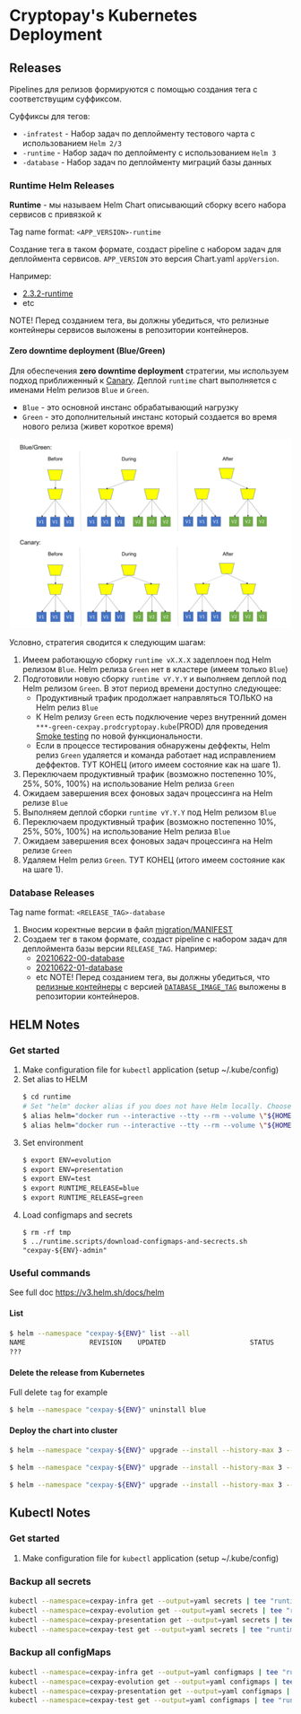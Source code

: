 # Cryptopay's Kubernetes Deployment

## Releases

Pipelines для релизов формируются с помощью создания тега с соответствущим суффиксом.

Суффиксы для тегов:

* `-infratest` - Набор задач по деплойменту тестового чарта с использованием `Helm 2/3`
* `-runtime` - Набор задач по деплойменту с использованием `Helm 3`
* `-database` -  Набор задач по деплойменту миграций базы данных

### Runtime Helm Releases

**Runtime** - мы называем Helm Chart описывающий сборку всего набора сервисов с привязкой к 

Tag name format: `<APP_VERSION>-runtime`

Создание тега в таком формате, создаст pipeline с набором задач для деплоймента сервисов. `APP_VERSION` это версия Chart.yaml `appVersion`.

Например:
* [2.3.2-runtime](https://gitlab.wnb:28443/cexpay/devops/kubernetes-deployment/-/tags/2.3.2-runtime)
* etc

NOTE! Перед созданием тега, вы должны убедиться, что релизные контейнеры сервисов выложены в репозитории контейнеров.

#### Zero downtime deployment (Blue/Green)

Для обеспечения **zero downtime deployment** стратегии, мы используем подход приближенный к [Canary](https://martinfowler.com/bliki/CanaryRelease.html). Деплой `runtime` chart выполняется с именами Helm релизов `Blue` и `Green`.

* `Blue` - это основной инстанс обрабатывающий нагрузку
* `Green` - это дополнительный инстанс который создается во время нового релиза (живет короткое время)

![zero-downtime-deployment-strategy.png](./README.files/zero-downtime-deployment-strategy.png)

Условно, стратегия сводится к следующим шагам:

1. Имеем работающую сборку `runtime vX.X.X` задеплоен под Helm релизом `Blue`. Helm релиза `Green` нет в кластере (имеем только `Blue`)
1. Подготовили новую сборку `runtime vY.Y.Y` и выполняем деплой под Helm релизом `Green`. В этот период времени доступно следующее:
	* Продуктивный трафик продолжает направляться ТОЛЬКО на Helm релиз `Blue`
	* К Helm релизу `Green` есть подключение через внутренний домен `***-green-cexpay.prodcryptopay.kube`(PROD) для проведения [Smoke testing](https://en.wikipedia.org/wiki/Smoke_testing_(software)) по новой функциональности.
	* Если в процессе тестирования обнаружены деффекты, Helm релиз `Green` удаляется и команда работает над исправлением деффектов. ТУТ КОНЕЦ (итого имеем состояние как на шаге 1).
1. Переключаем продуктивный трафик (возможно постепенно 10%, 25%, 50%, 100%) на использование Helm релиза `Green`
1. Ожидаем завершения всех фоновых задач процессинга на Helm релизе `Blue`
1. Выполняем деплой сборки `runtime vY.Y.Y` под Helm релизом `Blue`
1. Переключаем продуктивный трафик (возможно постепенно 10%, 25%, 50%, 100%) на использование Helm релиза `Blue`
1. Ожидаем завершения всех фоновых задач процессинга на Helm релизе `Green`
1. Удаляем Helm релиз `Green`. ТУТ КОНЕЦ (итого имеем состояние как на шаге 1).


### Database Releases

Tag name format: `<RELEASE_TAG>-database`

1. Вносим коректные версии в файл [migration/MANIFEST](./migration/MANIFEST)
1. Создаем тег в таком формате, создаст pipeline с набором задач для деплоймента базы версии `RELEASE_TAG`.
	Например:
	* [20210622-00-database](https://gitlab.wnb:28443/cexpay/devops/kubernetes-deployment/-/tags/20210622-00-database)
	* [20210622-01-database](https://gitlab.wnb:28443/cexpay/devops/kubernetes-deployment/-/tags/20210622-01-database)
	* etc
	NOTE! Перед созданием тега, вы должны убедиться, что [релизные контейнеры](https://gitlab.wnb:28443/cexpay/database/pipelines) с версией [`DATABASE_IMAGE_TAG`](https://gitlab.wnb:28443/cexpay/database/-/tags) выложены в репозитории контейнеров.

## HELM Notes

### Get started
1. Make configuration file for `kubectl` application (setup ~/.kube/config)
1. Set alias to HELM
	```bash
	$ cd runtime
	# Set "helm" docker alias if you does not have Helm locally. Choose one of following:
	$ alias helm="docker run --interactive --tty --rm --volume \"${HOME}/.kube/config:/root/.kube/config\" --volume \"$(pwd):/apps\" --entrypoint /usr/bin/helm docker-cexpay.infra.kube/cexiolabs/docker/helm3/snapshot:master.dcb37861"
	$ alias helm="docker run --interactive --tty --rm --volume \"${HOME}/.kube/config:/root/.kube/config\" --volume \"$(pwd):/apps\" alpine/helm:3.2.0"
	```
1. Set environment
	```bash
	$ export ENV=evolution
	$ export ENV=presentation
	$ export ENV=test
	$ export RUNTIME_RELEASE=blue
	$ export RUNTIME_RELEASE=green
	```
1. Load configmaps and secrets
	```shell
	$ rm -rf tmp
	$ ../runtime.scripts/download-configmaps-and-secrects.sh "cexpay-${ENV}-admin"
	```

### Useful commands
See full doc https://v3.helm.sh/docs/helm

#### List
```bash
$ helm --namespace "cexpay-${ENV}" list --all
NAME             	REVISION	UPDATED                 	STATUS  	CHART                  	APP VERSION	NAMESPACE
???
```

#### Delete the release from Kubernetes
Full delete `tag` for example
```bash
$ helm --namespace "cexpay-${ENV}" uninstall blue
```

#### Deploy the chart into cluster
```bash
$ helm --namespace "cexpay-${ENV}" upgrade --install --history-max 3 --values "values-base.yaml" --values "values.${ENV}.yaml" blue .
```

```bash
$ helm --namespace "cexpay-${ENV}" upgrade --install --history-max 3 --values "values-base.yaml" --values "values.${ENV}.yaml" --set "application.processing.serviceImage=docker-cexpay.infra.kube/cexpay/cpservice/snapshot" --set "application.processing.tag=2-1-38-hotfix" blue .
```

```bash
$ helm --namespace "cexpay-${ENV}" upgrade --install --history-max 3 --values "values-base.yaml" --values "values.${ENV}.yaml" --set "application.processing.tag=master" --set "application.api.tag=master" blue .
```


## Kubectl Notes

### Get started
1. Make configuration file for `kubectl` application (setup ~/.kube/config)

### Backup all secrets

```bash
kubectl --namespace=cexpay-infra get --output=yaml secrets | tee "runtime.secrets/backup$(date '+%Y%m%d%H%M%S')-cexpay-infra-secrets.yaml"
kubectl --namespace=cexpay-evolution get --output=yaml secrets | tee "runtime.secrets/backup$(date '+%Y%m%d%H%M%S')-cexpay-evolution-secrets.yaml"
kubectl --namespace=cexpay-presentation get --output=yaml secrets | tee "runtime.secrets/backup$(date '+%Y%m%d%H%M%S')-cexpay-presentation-secrets.yaml"
kubectl --namespace=cexpay-test get --output=yaml secrets | tee "runtime.secrets/backup$(date '+%Y%m%d%H%M%S')-cexpay-test-secrets.yaml"
```

### Backup all configMaps

```bash
kubectl --namespace=cexpay-infra get --output=yaml configmaps | tee "runtime.configmaps/backup$(date '+%Y%m%d%H%M%S')-cexpay-infra-configmaps.yaml"
kubectl --namespace=cexpay-evolution get --output=yaml configmaps | tee "runtime.configmaps/backup$(date '+%Y%m%d%H%M%S')-cexpay-evolution-configmaps.yaml"
kubectl --namespace=cexpay-presentation get --output=yaml configmaps | tee "runtime.configmaps/backup$(date '+%Y%m%d%H%M%S')-cexpay-presentation-configmaps.yaml"
kubectl --namespace=cexpay-test get --output=yaml configmaps | tee "runtime.configmaps/backup$(date '+%Y%m%d%H%M%S')-cexpay-test-configmaps.yaml"
```
